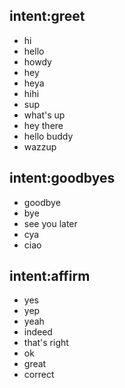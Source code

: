 ## intent:greet
- hi
- hello
- howdy
- hey
- heya
- hihi
- sup
- what's up
- hey there
- hello buddy
- wazzup

## intent:goodbyes 
- goodbye
- bye
- see you later
- cya
- ciao

## intent:affirm
- yes
- yep
- yeah 
- indeed
- that's right
- ok
- great
- correct
